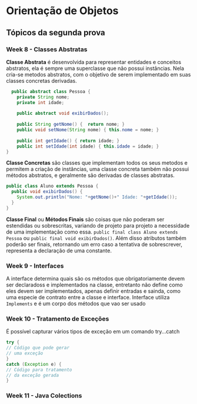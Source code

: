 # Orientação de Objetos

## Tópicos da segunda prova

### Week 8 - Classes Abstratas
  **Classe Abstrata** é desenvolvida para representar entidades e conceitos abstratos, ela é sempre uma superclasse que não possui instâncias. Nela cria-se metodos
  abstratos, com o objetivo de serem implementado em suas classes concretas derivadas.
  ```JAVA 
    public abstract class Pessoa {
      private String nome;
      private int idade;
      
      public abstract void exibirDados();
      
      public String getNome() {  return nome; }
      public void setNome(String nome) { this.nome = nome; }
      
      public int getIdade() { return idade; }
      public int setIdade(int idade) { this.idade = idade; }
  }   
  ```
  
  **Classe Concretas** são classes que implementam todos os seus metodos e permitem a criação de instâncias, uma classe concreta também não possui métodos abstratos,
  e geralmente são derivadas de classes abstratas.
  ```JAVA
  public class Aluno extends Pessoa {
    public void exibirDados() {
      System.out.println("Nome: "+getNome()+" Idade: "+getIdade());
    }
  }
  ```
  
  **Classe Final** ou **Métodos Finais** são coisas que não poderam ser estendidas ou sobrescritas, variando de projeto para projeto a necessidade de uma implementação como essa.
  `public final class Aluno extends Pessoa` ou 
  `public final void exibirDados()`. Além disso atributos também poderão ser finais, retornando um erro caso a tentativa de sobrescrever, representa a declaração de uma constante.
### Week 9 - Interfaces
A interface determina quais são os métodos que obrigatoriamente devem ser declaradoss e implementados na classe, entretanto não define como eles devem ser implementados, apenas definir entradas e sainda, como uma especie de contrato entre a classe e interface.
Interface utiliza `Implements` e é um corpo dos métodos que vao ser usado

### Week 10 - Tratamento de Exceções
É possível capturar vários tipos de exceção em um comando try...catch
```JAVA
try {
// Código que pode gerar
// uma exceção
}
catch (Exception e) {
// Código para tratamento
// da exceção gerada
}
```

### Week 11 - Java Colections
